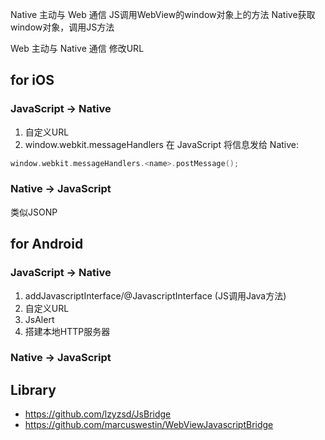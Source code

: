 Native 主动与 Web 通信
JS调用WebView的window对象上的方法
Native获取window对象，调用JS方法

Web 主动与 Native 通信
修改URL

## for iOS
### JavaScript -> Native
1. 自定义URL
2. window.webkit.messageHandlers
在 JavaScript 将信息发给 Native:
```Objective-C
window.webkit.messageHandlers.<name>.postMessage();
```

### Native -> JavaScript
类似JSONP

## for Android
### JavaScript -> Native
1. addJavascriptInterface/@JavascriptInterface (JS调用Java方法)
2. 自定义URL
3. JsAlert
4. 搭建本地HTTP服务器

### Native -> JavaScript

## Library
- https://github.com/lzyzsd/JsBridge
- https://github.com/marcuswestin/WebViewJavascriptBridge
